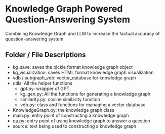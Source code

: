 # Knowledge Graph Powered Question-Answering System
Combining Knowledge Graph and LLM to increase the factual accuracy of question-answering system

## Folder / File Descriptions
   * kg_save: saves the pickle format knowledge graph object
   * kg_visualization: saves HTML format knowledge graph visualization
   * vdb / subgraph_vdb: vector_database for knowledge graph
   * utils: All the helper functions
      * gpt.py: wrapper of GPT
      * kg_gen.py: All the functions for generating a knowledge graph
      * similarity.py: cosine similarity function
      * vdb.py: class and functions for managing a vector database
   * KnowledgeGraph.py: the knowledge graph class
   * main.py: entry point of constructing a knowledge graph
   * qa.py: entry point of using knowledge graph to answer a question
   * source: text being used to constructing a knowledge graph